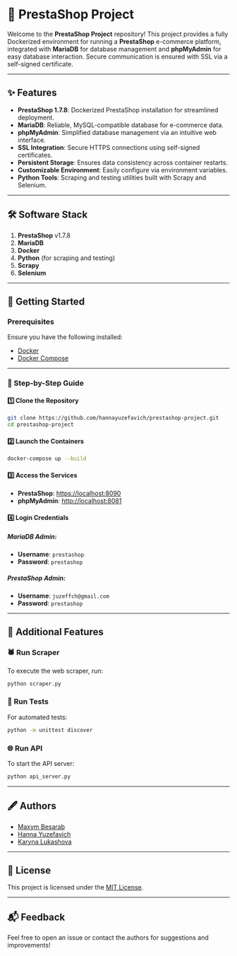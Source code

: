 # 🛒 PrestaShop Project

Welcome to the **PrestaShop Project** repository! This project provides a fully Dockerized environment for running a **PrestaShop** e-commerce platform, integrated with **MariaDB** for database management and **phpMyAdmin** for easy database interaction. Secure communication is ensured with SSL via a self-signed certificate.

---

## ✨ Features

- **PrestaShop 1.7.8**: Dockerized PrestaShop installation for streamlined deployment.
- **MariaDB**: Reliable, MySQL-compatible database for e-commerce data.
- **phpMyAdmin**: Simplified database management via an intuitive web interface.
- **SSL Integration**: Secure HTTPS connections using self-signed certificates.
- **Persistent Storage**: Ensures data consistency across container restarts.
- **Customizable Environment**: Easily configure via environment variables.
- **Python Tools**: Scraping and testing utilities built with Scrapy and Selenium.

---

## 🛠️ Software Stack

1. **PrestaShop** v1.7.8
2. **MariaDB**
3. **Docker**
4. **Python** (for scraping and testing)
5. **Scrapy**
6. **Selenium**

---

## 🚀 Getting Started

### Prerequisites
Ensure you have the following installed:
- [Docker](https://www.docker.com/)
- [Docker Compose](https://docs.docker.com/compose/)

---

### 🐾 Step-by-Step Guide

#### 1️⃣ Clone the Repository
```bash
git clone https://github.com/hannayuzefavich/prestashop-project.git
cd prestashop-project
```

#### 2️⃣ Launch the Containers
```bash
docker-compose up --build
```

#### 3️⃣ Access the Services
- **PrestaShop**: [https://localhost:8090](https://localhost:8090)
- **phpMyAdmin**: [http://localhost:8081](http://localhost:8081)

#### 4️⃣ Login Credentials
##### MariaDB Admin:
- **Username**: `prestashop`
- **Password**: `prestashop`

##### PrestaShop Admin:
- **Username**: `juzeffch@gmail.com`
- **Password**: `prestashop`

---

## 🧩 Additional Features

### 🕷️ Run Scraper
To execute the web scraper, run:
```bash
python scraper.py
```

### 🧪 Run Tests
For automated tests:
```bash
python -m unittest discover
```

### 🌐 Run API
To start the API server:
```bash
python api_server.py
```

---

## 🖋️ Authors

- [Maxym Besarab](https://www.github.com/MaxBesarab)
- [Hanna Yuzefavich](https://www.github.com/hannayuzefavich)
- [Karyna Lukashova](https://www.github.com/lkarii)

---

## 📜 License

This project is licensed under the [MIT License](LICENSE).

---

## 📬 Feedback

Feel free to open an issue or contact the authors for suggestions and improvements!
